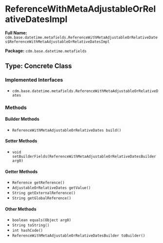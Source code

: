# ReferenceWithMetaAdjustableOrRelativeDatesImpl

**Full Name:** `cdm.base.datetime.metafields.ReferenceWithMetaAdjustableOrRelativeDates$ReferenceWithMetaAdjustableOrRelativeDatesImpl`

**Package:** `cdm.base.datetime.metafields`

## Type: Concrete Class

### Implemented Interfaces

- `cdm.base.datetime.metafields.ReferenceWithMetaAdjustableOrRelativeDates`

### Methods

#### Builder Methods

- `ReferenceWithMetaAdjustableOrRelativeDates build()`

#### Setter Methods

- `void setBuilderFields(ReferenceWithMetaAdjustableOrRelativeDatesBuilder arg0)`

#### Getter Methods

- `Reference getReference()`
- `AdjustableOrRelativeDates getValue()`
- `String getExternalReference()`
- `String getGlobalReference()`

#### Other Methods

- `boolean equals(Object arg0)`
- `String toString()`
- `int hashCode()`
- `ReferenceWithMetaAdjustableOrRelativeDatesBuilder toBuilder()`

